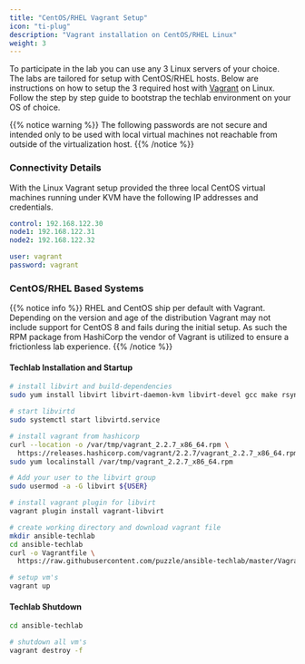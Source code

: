 ```yaml
---
title: "CentOS/RHEL Vagrant Setup"
icon: "ti-plug"
description: "Vagrant installation on CentOS/RHEL Linux"
weight: 3
---
```


To participate in the lab you can use any 3 Linux servers
of your choice.  The labs are tailored for setup with
CentOS/RHEL hosts. Below are instructions on how to setup
the 3 required host with [Vagrant][vagrant] on Linux.
Follow the step by step guide to bootstrap the techlab
environment on your OS of choice.

{{% notice warning %}}
The following passwords are not secure and intended only to
be used with local virtual machines not reachable from outside
of the virtualization host.
{{% /notice %}}

### Connectivity Details

With the Linux Vagrant setup provided the three local
CentOS virtual machines running under KVM have the
following IP addresses and credentials.

```yaml
control: 192.168.122.30
node1: 192.168.122.31
node2: 192.168.122.32

user: vagrant
password: vagrant
```

### CentOS/RHEL Based Systems

{{% notice info %}}
RHEL and CentOS ship per default with Vagrant.
Depending on the version and age of the distribution
Vagrant may not include support for CentOS 8 and fails
during the initial setup. As such the RPM package
from HashiCorp the vendor of Vagrant is utilized to
ensure a frictionless lab experience.
{{% /notice %}}

#### Techlab Installation and Startup

```bash
# install libvirt and build-dependencies
sudo yum install libvirt libvirt-daemon-kvm libvirt-devel gcc make rsync

# start libvirtd
sudo systemctl start libvirtd.service

# install vagrant from hashicorp
curl --location -o /var/tmp/vagrant_2.2.7_x86_64.rpm \
  https://releases.hashicorp.com/vagrant/2.2.7/vagrant_2.2.7_x86_64.rpm
sudo yum localinstall /var/tmp/vagrant_2.2.7_x86_64.rpm

# Add your user to the libvirt group
sudo usermod -a -G libvirt ${USER}

# install vagrant plugin for libvirt
vagrant plugin install vagrant-libvirt

# create working directory and download vagrant file
mkdir ansible-techlab
cd ansible-techlab
curl -o Vagrantfile \
  https://raw.githubusercontent.com/puzzle/ansible-techlab/master/Vagrantfile

# setup vm's
vagrant up
```

#### Techlab Shutdown

```bash
cd ansible-techlab

# shutdown all vm's
vagrant destroy -f
```

[vagrant]: https://www.vagrantup.com/
